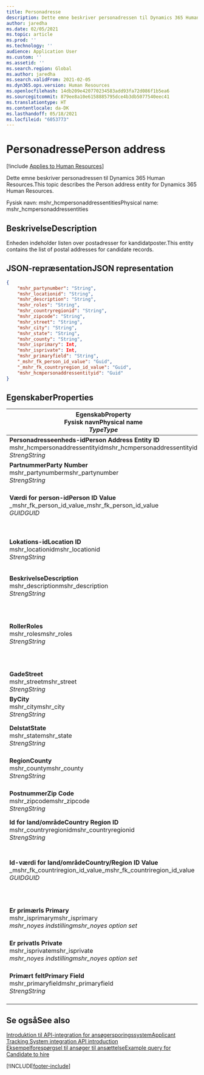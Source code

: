```yaml
---
title: Personadresse
description: Dette emne beskriver personadressen til Dynamics 365 Human Resources.
author: jaredha
ms.date: 02/05/2021
ms.topic: article
ms.prod: ''
ms.technology: ''
audience: Application User
ms.custom: ''
ms.assetid: ''
ms.search.region: Global
ms.author: jaredha
ms.search.validFrom: 2021-02-05
ms.dyn365.ops.version: Human Resources
ms.openlocfilehash: 14db209e420770234583add93fa72d086f1b5ea6
ms.sourcegitcommit: 879ee8a10e6158885795dce4b3db5077540eec41
ms.translationtype: HT
ms.contentlocale: da-DK
ms.lasthandoff: 05/18/2021
ms.locfileid: "6053773"
---
```

# <a name="person-address"></a><span data-ttu-id="47e55-103">Personadresse</span><span class="sxs-lookup"><span data-stu-id="47e55-103">Person address</span></span>

[!include [Applies to Human Resources](../includes/applies-to-hr.md)]

<span data-ttu-id="47e55-104">Dette emne beskriver personadressen til Dynamics 365 Human Resources.</span><span class="sxs-lookup"><span data-stu-id="47e55-104">This topic describes the Person address entity for Dynamics 365 Human Resources.</span></span>

<span data-ttu-id="47e55-105">Fysisk navn: mshr_hcmpersonaddressentities</span><span class="sxs-lookup"><span data-stu-id="47e55-105">Physical name: mshr_hcmpersonaddressentities</span></span>

## <a name="description"></a><span data-ttu-id="47e55-106">Beskrivelse</span><span class="sxs-lookup"><span data-stu-id="47e55-106">Description</span></span>

<span data-ttu-id="47e55-107">Enheden indeholder listen over postadresser for kandidatposter.</span><span class="sxs-lookup"><span data-stu-id="47e55-107">This entity contains the list of postal addresses for candidate records.</span></span>

## <a name="json-representation"></a><span data-ttu-id="47e55-108">JSON-repræsentation</span><span class="sxs-lookup"><span data-stu-id="47e55-108">JSON representation</span></span>

```json
{
    "mshr_partynumber": "String",
    "mshr_locationid": "String",
    "mshr_description": "String",
    "mshr_roles": "String",
    "mshr_countryregionid": "String",
    "mshr_zipcode": "String",
    "mshr_street": "String",
    "mshr_city": "String",
    "mshr_state": "String",
    "mshr_county": "String",
    "mshr_isprimary": Int,
    "mshr_isprivate": Int,
    "mshr_primaryfield": "String",
    "_mshr_fk_person_id_value": "Guid",
    "_mshr_fk_countryregion_id_value": "Guid",
    "mshr_hcmpersonaddressentityid": "Guid"
}
```

## <a name="properties"></a><span data-ttu-id="47e55-109">Egenskaber</span><span class="sxs-lookup"><span data-stu-id="47e55-109">Properties</span></span>

| <span data-ttu-id="47e55-110">Egenskab</span><span class="sxs-lookup"><span data-stu-id="47e55-110">Property</span></span><br><span data-ttu-id="47e55-111">**Fysisk navn**</span><span class="sxs-lookup"><span data-stu-id="47e55-111">**Physical name**</span></span><br><span data-ttu-id="47e55-112">**_Type_**</span><span class="sxs-lookup"><span data-stu-id="47e55-112">**_Type_**</span></span> | <span data-ttu-id="47e55-113">Anvendelse</span><span class="sxs-lookup"><span data-stu-id="47e55-113">Use</span></span> | <span data-ttu-id="47e55-114">Beskrivelse</span><span class="sxs-lookup"><span data-stu-id="47e55-114">Description</span></span> |
| --- | --- | --- |
| <span data-ttu-id="47e55-115">**Personadresseenheds-id**</span><span class="sxs-lookup"><span data-stu-id="47e55-115">**Person Address Entity ID**</span></span><br><span data-ttu-id="47e55-116">mshr_hcmpersonaddressentityid</span><span class="sxs-lookup"><span data-stu-id="47e55-116">mshr_hcmpersonaddressentityid</span></span><br><span data-ttu-id="47e55-117">*Streng*</span><span class="sxs-lookup"><span data-stu-id="47e55-117">*String*</span></span> | <span data-ttu-id="47e55-118">Skrivebeskyttet</span><span class="sxs-lookup"><span data-stu-id="47e55-118">Read-only</span></span><br><span data-ttu-id="47e55-119">Påkrævet</span><span class="sxs-lookup"><span data-stu-id="47e55-119">Required</span></span> | <span data-ttu-id="47e55-120">Systemgenereret entydigt id til enhedsposten.</span><span class="sxs-lookup"><span data-stu-id="47e55-120">System-generated unique identifier for the entity record.</span></span> |
| <span data-ttu-id="47e55-121">**Partnummer**</span><span class="sxs-lookup"><span data-stu-id="47e55-121">**Party Number**</span></span><br><span data-ttu-id="47e55-122">mshr_partynumber</span><span class="sxs-lookup"><span data-stu-id="47e55-122">mshr_partynumber</span></span><br><span data-ttu-id="47e55-123">*Streng*</span><span class="sxs-lookup"><span data-stu-id="47e55-123">*String*</span></span> | <span data-ttu-id="47e55-124">Læse/skrive</span><span class="sxs-lookup"><span data-stu-id="47e55-124">Read/write</span></span><br><span data-ttu-id="47e55-125">Påkrævet</span><span class="sxs-lookup"><span data-stu-id="47e55-125">Required</span></span> | <span data-ttu-id="47e55-126">Id for den tilknyttede partpost (person).</span><span class="sxs-lookup"><span data-stu-id="47e55-126">The ID of the associated party (person) record.</span></span> |
| <span data-ttu-id="47e55-127">**Værdi for person-id**</span><span class="sxs-lookup"><span data-stu-id="47e55-127">**Person ID Value**</span></span><br><span data-ttu-id="47e55-128">_mshr_fk_person_id_value</span><span class="sxs-lookup"><span data-stu-id="47e55-128">_mshr_fk_person_id_value</span></span><br><span data-ttu-id="47e55-129">*GUID*</span><span class="sxs-lookup"><span data-stu-id="47e55-129">*GUID*</span></span> | <span data-ttu-id="47e55-130">Skrivebeskyttet</span><span class="sxs-lookup"><span data-stu-id="47e55-130">Read-only</span></span><br><span data-ttu-id="47e55-131">Påkrævet</span><span class="sxs-lookup"><span data-stu-id="47e55-131">Required</span></span><br><span data-ttu-id="47e55-132">Fremmed nøgle: mshr_dirpersonentityid of mshr_dirpersonentity</span><span class="sxs-lookup"><span data-stu-id="47e55-132">Foreign key: mshr_dirpersonentityid of mshr_dirpersonentity</span></span> | <span data-ttu-id="47e55-133">Systemgenereret id til partpost (person).</span><span class="sxs-lookup"><span data-stu-id="47e55-133">The system-generated identifier of the party (person) entity record.</span></span> |
| <span data-ttu-id="47e55-134">**Lokations-id**</span><span class="sxs-lookup"><span data-stu-id="47e55-134">**Location ID**</span></span><br><span data-ttu-id="47e55-135">mshr_locationid</span><span class="sxs-lookup"><span data-stu-id="47e55-135">mshr_locationid</span></span><br><span data-ttu-id="47e55-136">*Streng*</span><span class="sxs-lookup"><span data-stu-id="47e55-136">*String*</span></span> | <span data-ttu-id="47e55-137">Læse/skrive</span><span class="sxs-lookup"><span data-stu-id="47e55-137">Read/write</span></span><br><span data-ttu-id="47e55-138">Påkrævet</span><span class="sxs-lookup"><span data-stu-id="47e55-138">Required</span></span> | <span data-ttu-id="47e55-139">Lokations-id for adressepost.</span><span class="sxs-lookup"><span data-stu-id="47e55-139">The location ID of the address record.</span></span> <span data-ttu-id="47e55-140">Konfigurer i enheden mshr_logisticspostaladdresslocationcdsentity.</span><span class="sxs-lookup"><span data-stu-id="47e55-140">Set up in mshr_logisticspostaladdresslocationcdsentity entity.</span></span> |
| <span data-ttu-id="47e55-141">**Beskrivelse**</span><span class="sxs-lookup"><span data-stu-id="47e55-141">**Description**</span></span><br><span data-ttu-id="47e55-142">mshr_description</span><span class="sxs-lookup"><span data-stu-id="47e55-142">mshr_description</span></span><br><span data-ttu-id="47e55-143">*Streng*</span><span class="sxs-lookup"><span data-stu-id="47e55-143">*String*</span></span> | <span data-ttu-id="47e55-144">Læse/skrive</span><span class="sxs-lookup"><span data-stu-id="47e55-144">Read/write</span></span><br><span data-ttu-id="47e55-145">Påkrævet</span><span class="sxs-lookup"><span data-stu-id="47e55-145">Required</span></span> | <span data-ttu-id="47e55-146">En beskrivelse af kandidatens adresse.</span><span class="sxs-lookup"><span data-stu-id="47e55-146">A description of the candidate’s address.</span></span> |
| <span data-ttu-id="47e55-147">**Roller**</span><span class="sxs-lookup"><span data-stu-id="47e55-147">**Roles**</span></span><br><span data-ttu-id="47e55-148">mshr_roles</span><span class="sxs-lookup"><span data-stu-id="47e55-148">mshr_roles</span></span><br><span data-ttu-id="47e55-149">*Streng*</span><span class="sxs-lookup"><span data-stu-id="47e55-149">*String*</span></span> | <span data-ttu-id="47e55-150">Læse/skrive</span><span class="sxs-lookup"><span data-stu-id="47e55-150">Read/write</span></span><br><span data-ttu-id="47e55-151">Påkrævet</span><span class="sxs-lookup"><span data-stu-id="47e55-151">Required</span></span> | <span data-ttu-id="47e55-152">De roller, der er tildelt denne adresse.</span><span class="sxs-lookup"><span data-stu-id="47e55-152">The roles assigned for this address.</span></span> <span data-ttu-id="47e55-153">Du kan markere mere end en rolle.</span><span class="sxs-lookup"><span data-stu-id="47e55-153">More than one role can be assigned.</span></span> <span data-ttu-id="47e55-154">Hver rolle skal adskilles med et semikolon.</span><span class="sxs-lookup"><span data-stu-id="47e55-154">Each role should be separated by a semicolon.</span></span> <span data-ttu-id="47e55-155">Gyldige værdier i enheden mshr_logisticslocationroleentity.</span><span class="sxs-lookup"><span data-stu-id="47e55-155">Valid values contained in the mshr_logisticslocationroleentity entity.</span></span> |
| <span data-ttu-id="47e55-156">**Gade**</span><span class="sxs-lookup"><span data-stu-id="47e55-156">**Street**</span></span><br><span data-ttu-id="47e55-157">mshr_street</span><span class="sxs-lookup"><span data-stu-id="47e55-157">mshr_street</span></span><br><span data-ttu-id="47e55-158">*Streng*</span><span class="sxs-lookup"><span data-stu-id="47e55-158">*String*</span></span> | <span data-ttu-id="47e55-159">Læse/skrive</span><span class="sxs-lookup"><span data-stu-id="47e55-159">Read/write</span></span><br><span data-ttu-id="47e55-160">Valgfri</span><span class="sxs-lookup"><span data-stu-id="47e55-160">Optional</span></span> | <span data-ttu-id="47e55-161">Gadenummer.</span><span class="sxs-lookup"><span data-stu-id="47e55-161">The street number.</span></span> |
| <span data-ttu-id="47e55-162">**By**</span><span class="sxs-lookup"><span data-stu-id="47e55-162">**City**</span></span><br><span data-ttu-id="47e55-163">mshr_city</span><span class="sxs-lookup"><span data-stu-id="47e55-163">mshr_city</span></span><br><span data-ttu-id="47e55-164">*Streng*</span><span class="sxs-lookup"><span data-stu-id="47e55-164">*String*</span></span> | <span data-ttu-id="47e55-165">Læse/skrive</span><span class="sxs-lookup"><span data-stu-id="47e55-165">Read/write</span></span><br><span data-ttu-id="47e55-166">Valgfri</span><span class="sxs-lookup"><span data-stu-id="47e55-166">Optional</span></span> | <span data-ttu-id="47e55-167">Adressens by.</span><span class="sxs-lookup"><span data-stu-id="47e55-167">The city of the address.</span></span> <span data-ttu-id="47e55-168">Konfigurer i enheden mshr_logisticsaddresscityentity.</span><span class="sxs-lookup"><span data-stu-id="47e55-168">Set up in mshr_logisticsaddresscityentity entity.</span></span> |
| <span data-ttu-id="47e55-169">**Delstat**</span><span class="sxs-lookup"><span data-stu-id="47e55-169">**State**</span></span><br><span data-ttu-id="47e55-170">mshr_state</span><span class="sxs-lookup"><span data-stu-id="47e55-170">mshr_state</span></span><br><span data-ttu-id="47e55-171">*Streng*</span><span class="sxs-lookup"><span data-stu-id="47e55-171">*String*</span></span> | <span data-ttu-id="47e55-172">Læse/skrive</span><span class="sxs-lookup"><span data-stu-id="47e55-172">Read/write</span></span><br><span data-ttu-id="47e55-173">Valgfri</span><span class="sxs-lookup"><span data-stu-id="47e55-173">Optional</span></span> | <span data-ttu-id="47e55-174">Staten i adressen.</span><span class="sxs-lookup"><span data-stu-id="47e55-174">The state of the address.</span></span> <span data-ttu-id="47e55-175">Konfigurer i enheden mshr_logisticsaddressstateentity.</span><span class="sxs-lookup"><span data-stu-id="47e55-175">Set up in mshr_logisticsaddressstateentity entity.</span></span> |
| <span data-ttu-id="47e55-176">**Region**</span><span class="sxs-lookup"><span data-stu-id="47e55-176">**County**</span></span><br><span data-ttu-id="47e55-177">mshr_county</span><span class="sxs-lookup"><span data-stu-id="47e55-177">mshr_county</span></span><br><span data-ttu-id="47e55-178">*Streng*</span><span class="sxs-lookup"><span data-stu-id="47e55-178">*String*</span></span> | <span data-ttu-id="47e55-179">Læse/skrive</span><span class="sxs-lookup"><span data-stu-id="47e55-179">Read/write</span></span><br><span data-ttu-id="47e55-180">Valgfri</span><span class="sxs-lookup"><span data-stu-id="47e55-180">Optional</span></span> | <span data-ttu-id="47e55-181">Regionen i adressen.</span><span class="sxs-lookup"><span data-stu-id="47e55-181">The county of the address.</span></span> <span data-ttu-id="47e55-182">Konfigurer i enheden mshr_logisticsaddresscountyentity.</span><span class="sxs-lookup"><span data-stu-id="47e55-182">Set up in mshr_logisticsaddresscountyentity entity.</span></span> |
| <span data-ttu-id="47e55-183">**Postnummer**</span><span class="sxs-lookup"><span data-stu-id="47e55-183">**Zip Code**</span></span><br><span data-ttu-id="47e55-184">mshr_zipcode</span><span class="sxs-lookup"><span data-stu-id="47e55-184">mshr_zipcode</span></span><br><span data-ttu-id="47e55-185">*Streng*</span><span class="sxs-lookup"><span data-stu-id="47e55-185">*String*</span></span> | <span data-ttu-id="47e55-186">Læse/skrive</span><span class="sxs-lookup"><span data-stu-id="47e55-186">Read/write</span></span><br><span data-ttu-id="47e55-187">Valgfri</span><span class="sxs-lookup"><span data-stu-id="47e55-187">Optional</span></span> | <span data-ttu-id="47e55-188">Postnummeret i adressen.</span><span class="sxs-lookup"><span data-stu-id="47e55-188">The zip/postal code of the address.</span></span> <span data-ttu-id="47e55-189">Konfigurer i enheden mshr_logisticsaddresspostalcodeentity.</span><span class="sxs-lookup"><span data-stu-id="47e55-189">Set up in mshr_logisticsaddresspostalcodeentity entity.</span></span> |
| <span data-ttu-id="47e55-190">**Id for land/område**</span><span class="sxs-lookup"><span data-stu-id="47e55-190">**Country Region ID**</span></span><br><span data-ttu-id="47e55-191">mshr_countryregionid</span><span class="sxs-lookup"><span data-stu-id="47e55-191">mshr_countryregionid</span></span><br><span data-ttu-id="47e55-192">*Streng*</span><span class="sxs-lookup"><span data-stu-id="47e55-192">*String*</span></span> | <span data-ttu-id="47e55-193">Læse/skrive</span><span class="sxs-lookup"><span data-stu-id="47e55-193">Read/write</span></span><br><span data-ttu-id="47e55-194">Valgfri</span><span class="sxs-lookup"><span data-stu-id="47e55-194">Optional</span></span> | <span data-ttu-id="47e55-195">Landet eller området i adressen.</span><span class="sxs-lookup"><span data-stu-id="47e55-195">The country or region of the address.</span></span> |
| <span data-ttu-id="47e55-196">**Id-værdi for land/område**</span><span class="sxs-lookup"><span data-stu-id="47e55-196">**Country/Region ID Value**</span></span><br><span data-ttu-id="47e55-197">_mshr_fk_countriregion_id_value</span><span class="sxs-lookup"><span data-stu-id="47e55-197">_mshr_fk_countriregion_id_value</span></span><br><span data-ttu-id="47e55-198">*GUID*</span><span class="sxs-lookup"><span data-stu-id="47e55-198">*GUID*</span></span> | <span data-ttu-id="47e55-199">Skrivebeskyttet</span><span class="sxs-lookup"><span data-stu-id="47e55-199">Read-only</span></span><br><span data-ttu-id="47e55-200">Valgfri</span><span class="sxs-lookup"><span data-stu-id="47e55-200">Optional</span></span><br><span data-ttu-id="47e55-201">Fremmed nøgle: mshr_logisticaddresscountryregionentityid af mshr_logisticsaddresscountryregionentity</span><span class="sxs-lookup"><span data-stu-id="47e55-201">Foreign key: mshr_logisticaddresscountryregionentityid of mshr_logisticsaddresscountryregionentity</span></span> | <span data-ttu-id="47e55-202">Systemgenereret entydig identifikator for land/område til adressen.</span><span class="sxs-lookup"><span data-stu-id="47e55-202">System-generated unique identifier of the country/region of the address.</span></span> |
| <span data-ttu-id="47e55-203">**Er primær**</span><span class="sxs-lookup"><span data-stu-id="47e55-203">**Is Primary**</span></span><br><span data-ttu-id="47e55-204">mshr_isprimary</span><span class="sxs-lookup"><span data-stu-id="47e55-204">mshr_isprimary</span></span><br><span data-ttu-id="47e55-205">*mshr_noyes indstilling*</span><span class="sxs-lookup"><span data-stu-id="47e55-205">*mshr_noyes option set*</span></span> | <span data-ttu-id="47e55-206">Læse/skrive</span><span class="sxs-lookup"><span data-stu-id="47e55-206">Read/write</span></span><br><span data-ttu-id="47e55-207">Påkrævet</span><span class="sxs-lookup"><span data-stu-id="47e55-207">Required</span></span> | <span data-ttu-id="47e55-208">Angiver, om denne adresse er den primære adresse for personen med den definerede rolle.</span><span class="sxs-lookup"><span data-stu-id="47e55-208">Identifies whether this address is the primary address for the person of the defined role.</span></span> |
| <span data-ttu-id="47e55-209">**Er privat**</span><span class="sxs-lookup"><span data-stu-id="47e55-209">**Is Private**</span></span><br><span data-ttu-id="47e55-210">mshr_isprivate</span><span class="sxs-lookup"><span data-stu-id="47e55-210">mshr_isprivate</span></span><br><span data-ttu-id="47e55-211">*mshr_noyes indstilling*</span><span class="sxs-lookup"><span data-stu-id="47e55-211">*mshr_noyes option set*</span></span> | <span data-ttu-id="47e55-212">Læse/skrive</span><span class="sxs-lookup"><span data-stu-id="47e55-212">Read/write</span></span><br><span data-ttu-id="47e55-213">Påkrævet</span><span class="sxs-lookup"><span data-stu-id="47e55-213">Required</span></span> | <span data-ttu-id="47e55-214">Angiver, om denne adresse er en privat adresse for personen.</span><span class="sxs-lookup"><span data-stu-id="47e55-214">Identifies whether this address is a private address for the person.</span></span> |
| <span data-ttu-id="47e55-215">**Primært felt**</span><span class="sxs-lookup"><span data-stu-id="47e55-215">**Primary Field**</span></span><br><span data-ttu-id="47e55-216">mshr_primaryfield</span><span class="sxs-lookup"><span data-stu-id="47e55-216">mshr_primaryfield</span></span><br><span data-ttu-id="47e55-217">*Streng*</span><span class="sxs-lookup"><span data-stu-id="47e55-217">*String*</span></span> | <span data-ttu-id="47e55-218">Skrivebeskyttet</span><span class="sxs-lookup"><span data-stu-id="47e55-218">Read-only</span></span><br><span data-ttu-id="47e55-219">Påkrævet</span><span class="sxs-lookup"><span data-stu-id="47e55-219">Required</span></span> | <span data-ttu-id="47e55-220">Felt, der bruges som primært id for enhedsposten.</span><span class="sxs-lookup"><span data-stu-id="47e55-220">Field used as a primary identifier of the entity record.</span></span> <span data-ttu-id="47e55-221">Kombination af partnummer og lokalitets-id.</span><span class="sxs-lookup"><span data-stu-id="47e55-221">Combination of party number and location ID.</span></span> |

## <a name="see-also"></a><span data-ttu-id="47e55-222">Se også</span><span class="sxs-lookup"><span data-stu-id="47e55-222">See also</span></span>

[<span data-ttu-id="47e55-223">Introduktion til API-integration for ansøgersporingssystem</span><span class="sxs-lookup"><span data-stu-id="47e55-223">Applicant Tracking System integration API introduction</span></span>](hr-admin-integration-ats-api-introduction.md)<br>
[<span data-ttu-id="47e55-224">Eksempelforespørgsel til ansøger til ansættelse</span><span class="sxs-lookup"><span data-stu-id="47e55-224">Example query for Candidate to hire</span></span>](hr-admin-integration-ats-api-candidate-to-hire-example-query.md)



[!INCLUDE[footer-include](../includes/footer-banner.md)]